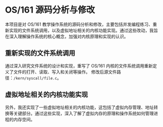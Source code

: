 # OS/161 源码分析与修改

本项目是对 OS/161 教学操作系统的源码分析和修改，主要包括并发编程练习、重新实现的文件系统调用，以及虚拟地址相关的内核功能实现。通过这些改动，我旨在深入理解操作系统的核心概念，加强对内核原理和实现的认识。

## 重新实现的文件系统调用

通过深入研究文件系统的设计和实现，重写了 OS/161 内核的文件系统调用重新定义了文件的打开、读取、写入和关闭等操作。
修改后源文件路径：`/kern/syscall/file.c`。

## 虚拟地址相关的内核功能实现

另外，我还实现了一些虚拟地址相关的内核功能，这包括了虚拟内存管理、地址转换等关键部分。通过这些实现，深入了解了虚拟内存的原理和操作系统如何管理进程的内存空间。
